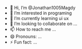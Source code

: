 - 👋 Hi, I’m @Jonathan1005Magdy
- 👀 I’m interested in programing
- 🌱 I’m currently learning ui ux
- 💞️ I’m looking to collaborate on ...
- 📫 How to reach me ...
- 😄 Pronouns: ...
- ⚡ Fun fact: ...

<!---
Jonathan1005Magdy/Jonathan1005Magdy is a ✨ special ✨ repository because its `README.md` (this file) appears on your GitHub profile.
You can click the Preview link to take a look at your changes.
--->

